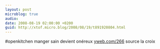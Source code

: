 ```yaml
---
layout: post
microblog: true
audio: 
date: 2008-08-19 02:00:00 +0200
guid: http://xtof.micro.blog/2008/08/19/t891920804.html
---
```

#openkitchen manger sain devient onéreux [yweb.com/266](http://yweb.com/266) source la croix
